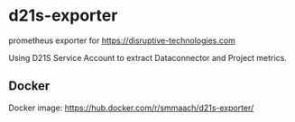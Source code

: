# d21s-exporter
prometheus exporter for https://disruptive-technologies.com

Using D21S Service Account to extract Dataconnector and Project metrics. 


## Docker

Docker image: https://hub.docker.com/r/smmaach/d21s-exporter/
